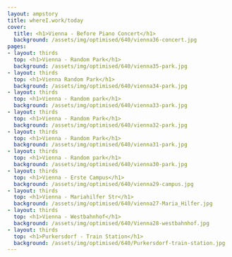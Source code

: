 ```yaml
---
layout: ampstory
title: whereI.work/today
cover:
  title: <h1>Vienna - Before Piano Concert</h1>
  background: /assets/img/optimised/640/vienna36-concert.jpg
pages: 
- layout: thirds
  top: <h1>Vienna - Random Park</h1>
  background: /assets/img/optimised/640/vienna35-park.jpg
- layout: thirds
  top: <h1>Vienna Random Park</h1>
  background: /assets/img/optimised/640/vienna34-park.jpg
- layout: thirds
  top: <h1>Vienna - Random park</h1>
  background: /assets/img/optimised/640/vienna33-park.jpg
- layout: thirds
  top: <h1>Vienna - Random Park</h1>
  background: /assets/img/optimised/640/vienna32-park.jpg
- layout: thirds
  top: <h1>Vienna - Random Park</h1>
  background: /assets/img/optimised/640/vienna31-park.jpg
- layout: thirds
  top: <h1>Vienna - Random park</h1>
  background: /assets/img/optimised/640/vienna30-park.jpg
- layout: thirds
  top: <h1>Vienna - Erste Campus</h1>
  background: /assets/img/optimised/640/vienna29-campus.jpg
- layout: thirds
  top: <h1>Vienna - Mariahilfer Str</h1>
  background: /assets/img/optimised/640/vienna27-Maria_Hilfer.jpg
- layout: thirds
  top: <h1>Vienna - Westbahnhof</h1>
  background: /assets/img/optimised/640/Vienna28-westbahnhof.jpg
- layout: thirds
  top: <h1>Purkersdorf - Train Station</h1>
  background: /assets/img/optimised/640/Purkersdorf-train-station.jpg
---
```

